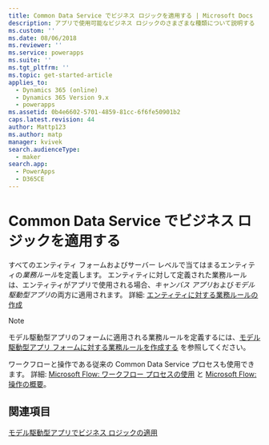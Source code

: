 ```yaml
---
title: Common Data Service でビジネス ロジックを適用する | Microsoft Docs
description: アプリで使用可能なビジネス ロジックのさまざまな種類について説明する
ms.custom: ''
ms.date: 08/06/2018
ms.reviewer: ''
ms.service: powerapps
ms.suite: ''
ms.tgt_pltfrm: ''
ms.topic: get-started-article
applies_to:
  - Dynamics 365 (online)
  - Dynamics 365 Version 9.x
  - powerapps
ms.assetid: 0b4e6602-5701-4859-81cc-6f6fe50901b2
caps.latest.revision: 44
author: Mattp123
ms.author: matp
manager: kvivek
search.audienceType:
  - maker
search.app:
  - PowerApps
  - D365CE
---
```

# <a name="apply-business-logic-in-common-data-service"></a>Common Data Service でビジネス ロジックを適用する

すべてのエンティティ フォームおよびサーバー レベルで当てはまるエンティティの*業務ルール*を定義します。 エンティティに対して定義された業務ルールは、エンティティがアプリで使用される場合、*キャンバス アプリ*および*モデル駆動型アプリ*の両方に適用されます。 詳細: [エンティティに対する業務ルールの作成](data-platform-create-business-rule.md)

> [!NOTE]
> モデル駆動型アプリのフォームに適用される業務ルールを定義するには、[モデル駆動型アプリ フォームに対する業務ルールを作成する](../model-driven-apps/create-business-rules-recommendations-apply-logic-form.md) を参照してください。

ワークフローと操作である従来の Common Data Service プロセスも使用できます。 詳細: [Microsoft Flow: ワークフロー プロセスの使用](/flow/workflow-processes) と [Microsoft Flow: 操作の概要](/flow/actions)。

## <a name="see-also"></a>関連項目

[モデル駆動型アプリでビジネス ロジックの適用](../model-driven-apps/guide-staff-through-common-tasks-processes.md)
